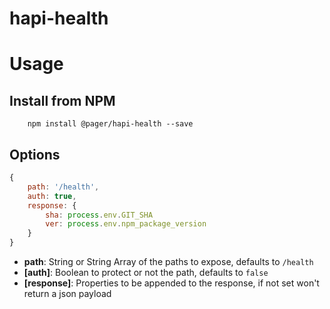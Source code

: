 # hapi-health

# Usage

## Install from NPM

```
    npm install @pager/hapi-health --save
```

## Options

```javascript
{
    path: '/health',
    auth: true,
    response: {
        sha: process.env.GIT_SHA
        ver: process.env.npm_package_version
    }
}
```

 - **path**: String or String Array of the paths to expose, defaults to `/health`
 - **[auth]**: Boolean to protect or not the path, defaults to `false`
 - **[response]**: Properties to be appended to the response, if not set won't return a json payload


